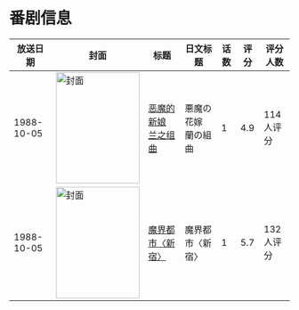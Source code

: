 # 番剧信息

|放送日期|封面|标题|日文标题|话数|评分|评分人数|
|---|---|---|---|---|---|---|
|1988-10-05|<img src="https://lain.bgm.tv/pic/cover/c/4b/de/18093_G2b7b.jpg" alt="封面" style="width:150px;height:200px;object-fit:cover;">|[恶魔的新娘 兰之组曲](https://bangumi.tv/subject/18093)|悪魔の花嫁 蘭の組曲|1|4.9|114人评分|
|1988-10-05|<img src="https://lain.bgm.tv/pic/cover/c/18/7d/52789_OOOJY.jpg" alt="封面" style="width:150px;height:200px;object-fit:cover;">|[魔界都市〈新宿〉](https://bangumi.tv/subject/52789)|魔界都市〈新宿〉|1|5.7|132人评分|
